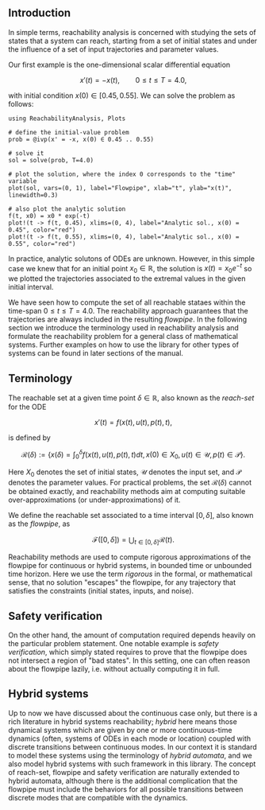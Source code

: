 ## Introduction

In simple terms, reachability analysis is concerned with studying the sets of states
that a system can reach, starting from a set of initial states and under the
influence of a set of input trajectories and parameter values.

Our first example is the one-dimensional scalar differential equation

```math
x'(t) = -x(t),\qquad 0 ≤ t ≤ T = 4.0,
```
with initial condition $x(0) ∈ [0.45, 0.55]$. We can solve the problem as follows:

```@example linear_scalar
using ReachabilityAnalysis, Plots

# define the initial-value problem
prob = @ivp(x' = -x, x(0) ∈ 0.45 .. 0.55)

# solve it
sol = solve(prob, T=4.0)

# plot the solution, where the index 0 corresponds to the "time" variable
plot(sol, vars=(0, 1), label="Flowpipe", xlab="t", ylab="x(t)", linewidth=0.3)

# also plot the analytic solution
f(t, x0) = x0 * exp(-t)
plot!(t -> f(t, 0.45), xlims=(0, 4), label="Analytic sol., x(0) = 0.45", color="red")
plot!(t -> f(t, 0.55), xlims=(0, 4), label="Analytic sol., x(0) = 0.55", color="red")
```
In practice, analytic solutons of ODEs are unknown. However, in this simple case
we knew that for an initial point $x_0 \in \mathbb{R}$, the solution is
$x(t) = x_0 e^{-t}$ so we plotted the trajectories associated to the extremal
values in the given initial interval.

We have seen how to compute the set of all reachable stataes within
the time-span $0 ≤ t ≤ T = 4.0$. The reachability approach guarantees that
the trajectories are always included in the resulting *flowpipe*. In the following
section we introduce the terminology used in reachability analysis and formulate the
reachability problem for a general class of mathematical systems. Further examples on
how to use the library for other types of systems can be found in later sections of the manual.

## Terminology

The reachable set at a given time point $\delta \in \mathbb{R}$, also known as the
*reach-set* for the ODE
```math
x'(t) = f(x(t), u(t), p(t), t),
```
is defined by
```math
\mathcal{R}(δ) := \left\{ x(δ) = \int_0^δ f(x(t), u(t), p(t), t) dt, x(0) ∈ X_0, u(t) ∈ \mathcal{U}, p(t) ∈ \mathcal{P} \right\}.
```
Here $X_0$ denotes the set of initial states, $\mathcal{U}$ denotes the input set,
and $\mathcal{P}$ denotes the parameter values. For practical problems, the set
$\mathcal{R}(δ)$ cannot be obtained exactly, and reachability methods aim at
computing suitable over-approximations (or under-approximations) of it.

We define the reachable set associated to a time interval $[0, δ]$,
also known as the *flowpipe*, as
```math
\mathcal{F}([0, δ]) = ⋃_{t \in [0, δ]} \mathcal{R}(t).
```
Reachability methods are used to compute rigorous approximations of the flowpipe
for continuous or hybrid systems, in bounded time or unbounded time horizon.
Here we use the term *rigorous* in the formal, or mathematical sense, that no
solution "escapes" the flowpipe, for any trajectory that satisfies the constraints
(initial states, inputs, and noise).

## Safety verification

On the other hand, the amount of computation required depends heavily on the
particular problem statement. One notable example is *safety verification*,
which simply stated requires to prove that the flowpipe does not intersect a region
of "bad states". In this setting, one can often reason about the flowpipe lazily,
i.e. without actually computing it in full.

## Hybrid systems

Up to now we have discussed about the continuous case only, but there is a rich
literature in hybrid systems reachability; *hybrid* here means those dynamical
systems which are given by one or more continuous-time dynamics (often, systems
of ODEs in each mode or location) coupled with discrete transitions between
continuous modes. In our context it is standard to model these systems using the
terminology of *hybrid automata*, and we also model hybrid systems with such framework
in this library. The concept of reach-set, flowpipe and safety verification are
naturally extended to hybrid automata, although there is the additional complication
that the flowpipe must include the behaviors for all possible transitions between
discrete modes that are compatible with the dynamics.
